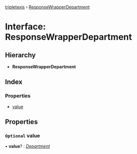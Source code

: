 [tripletexjs](../README.md) › [ResponseWrapperDepartment](responsewrapperdepartment.md)

# Interface: ResponseWrapperDepartment

## Hierarchy

* **ResponseWrapperDepartment**

## Index

### Properties

* [value](responsewrapperdepartment.md#optional-value)

## Properties

### `Optional` value

• **value**? : *[Department](department.md)*
